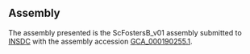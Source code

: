 

Assembly
--------

The assembly presented is the ScFostersB\_v01 assembly submitted to
[INSDC](http://www.insdc.org) with the assembly accession
[GCA\_000190255.1](http://www.ebi.ac.uk/ena/data/view/GCA_000190255.1).
